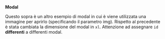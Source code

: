 **Modal**

Questo sopra è un altro esempio di modal in cui è viene utilizzata una immagine per aprirlo (specificando il parametro img). 
Rispetto al precedente è stata cambiata la dimensione del modal in `xl`. Attenzione ad assegnare `id` **differenti** a differenti modal.
